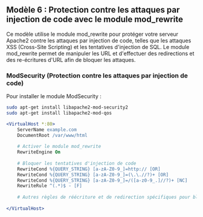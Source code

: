 ## Modèle 6 : Protection contre les attaques par injection de code avec le module mod_rewrite

Ce modèle utilise le module mod_rewrite pour protéger votre serveur Apache2 contre les attaques par injection de code, telles que les attaques XSS (Cross-Site Scripting) et les tentatives d'injection de SQL. Le module mod_rewrite permet de manipuler les URL et d'effectuer des redirections et des re-écritures d'URL afin de bloquer les attaques.
### ModSecurity (Protection contre les attaques par injection de code)
Pour installer le module ModSecurity :
```bash
sudo apt-get install libapache2-mod-security2
sudo apt-get install libapache2-mod-qos
```
```apache
<VirtualHost *:80>
    ServerName example.com
    DocumentRoot /var/www/html
    
    # Activer le module mod_rewrite
    RewriteEngine On
    
    # Bloquer les tentatives d'injection de code
    RewriteCond %{QUERY_STRING} [a-zA-Z0-9_]=http:// [OR]
    RewriteCond %{QUERY_STRING} [a-zA-Z0-9_]=(\.\.//?)+ [OR]
    RewriteCond %{QUERY_STRING} [a-zA-Z0-9_]=/([a-z0-9_.]//?)+ [NC]
    RewriteRule ^(.*)$ - [F]
    
    # Autres règles de réécriture et de redirection spécifiques pour bloquer les attaques
    
</VirtualHost>
